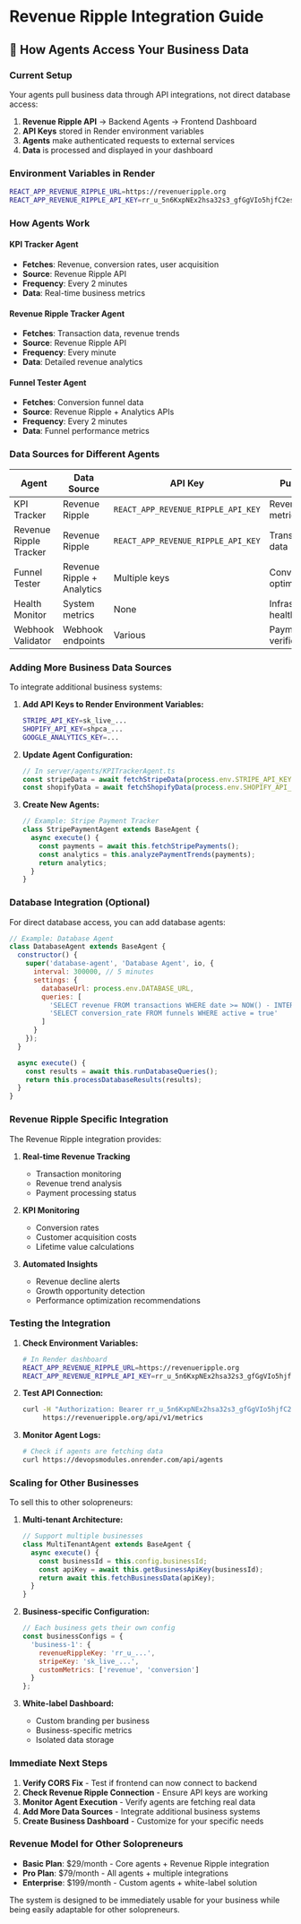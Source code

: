 # Revenue Ripple Integration Guide

## 🔗 **How Agents Access Your Business Data**

### **Current Setup**
Your agents pull business data through API integrations, not direct database access:

1. **Revenue Ripple API** → Backend Agents → Frontend Dashboard
2. **API Keys** stored in Render environment variables
3. **Agents** make authenticated requests to external services
4. **Data** is processed and displayed in your dashboard

### **Environment Variables in Render**
```bash
REACT_APP_REVENUE_RIPPLE_URL=https://revenueripple.org
REACT_APP_REVENUE_RIPPLE_API_KEY=rr_u_5n6KxpNEx2hsa32s3_gfGgVIo5hjfC2esJr7CBPtk
```

### **How Agents Work**

#### **KPI Tracker Agent**
- **Fetches**: Revenue, conversion rates, user acquisition
- **Source**: Revenue Ripple API
- **Frequency**: Every 2 minutes
- **Data**: Real-time business metrics

#### **Revenue Ripple Tracker Agent**
- **Fetches**: Transaction data, revenue trends
- **Source**: Revenue Ripple API
- **Frequency**: Every minute
- **Data**: Detailed revenue analytics

#### **Funnel Tester Agent**
- **Fetches**: Conversion funnel data
- **Source**: Revenue Ripple + Analytics APIs
- **Frequency**: Every 2 minutes
- **Data**: Funnel performance metrics

### **Data Sources for Different Agents**

| Agent | Data Source | API Key | Purpose |
|-------|-------------|---------|---------|
| KPI Tracker | Revenue Ripple | `REACT_APP_REVENUE_RIPPLE_API_KEY` | Revenue metrics |
| Revenue Ripple Tracker | Revenue Ripple | `REACT_APP_REVENUE_RIPPLE_API_KEY` | Transaction data |
| Funnel Tester | Revenue Ripple + Analytics | Multiple keys | Conversion optimization |
| Health Monitor | System metrics | None | Infrastructure health |
| Webhook Validator | Webhook endpoints | Various | Payment verification |

### **Adding More Business Data Sources**

To integrate additional business systems:

1. **Add API Keys to Render Environment Variables:**
   ```bash
   STRIPE_API_KEY=sk_live_...
   SHOPIFY_API_KEY=shpca_...
   GOOGLE_ANALYTICS_KEY=...
   ```

2. **Update Agent Configuration:**
   ```javascript
   // In server/agents/KPITrackerAgent.ts
   const stripeData = await fetchStripeData(process.env.STRIPE_API_KEY);
   const shopifyData = await fetchShopifyData(process.env.SHOPIFY_API_KEY);
   ```

3. **Create New Agents:**
   ```javascript
   // Example: Stripe Payment Tracker
   class StripePaymentAgent extends BaseAgent {
     async execute() {
       const payments = await this.fetchStripePayments();
       const analytics = this.analyzePaymentTrends(payments);
       return analytics;
     }
   }
   ```

### **Database Integration (Optional)**

For direct database access, you can add database agents:

```javascript
// Example: Database Agent
class DatabaseAgent extends BaseAgent {
  constructor() {
    super('database-agent', 'Database Agent', io, {
      interval: 300000, // 5 minutes
      settings: {
        databaseUrl: process.env.DATABASE_URL,
        queries: [
          'SELECT revenue FROM transactions WHERE date >= NOW() - INTERVAL 30 DAY',
          'SELECT conversion_rate FROM funnels WHERE active = true'
        ]
      }
    });
  }

  async execute() {
    const results = await this.runDatabaseQueries();
    return this.processDatabaseResults(results);
  }
}
```

### **Revenue Ripple Specific Integration**

The Revenue Ripple integration provides:

1. **Real-time Revenue Tracking**
   - Transaction monitoring
   - Revenue trend analysis
   - Payment processing status

2. **KPI Monitoring**
   - Conversion rates
   - Customer acquisition costs
   - Lifetime value calculations

3. **Automated Insights**
   - Revenue decline alerts
   - Growth opportunity detection
   - Performance optimization recommendations

### **Testing the Integration**

1. **Check Environment Variables:**
   ```bash
   # In Render dashboard
   REACT_APP_REVENUE_RIPPLE_URL=https://revenueripple.org
   REACT_APP_REVENUE_RIPPLE_API_KEY=rr_u_5n6KxpNEx2hsa32s3_gfGgVIo5hjfC2esJr7CBPtk
   ```

2. **Test API Connection:**
   ```bash
   curl -H "Authorization: Bearer rr_u_5n6KxpNEx2hsa32s3_gfGgVIo5hjfC2esJr7CBPtk" \
        https://revenueripple.org/api/v1/metrics
   ```

3. **Monitor Agent Logs:**
   ```bash
   # Check if agents are fetching data
   curl https://devopsmodules.onrender.com/api/agents
   ```

### **Scaling for Other Businesses**

To sell this to other solopreneurs:

1. **Multi-tenant Architecture:**
   ```javascript
   // Support multiple businesses
   class MultiTenantAgent extends BaseAgent {
     async execute() {
       const businessId = this.config.businessId;
       const apiKey = await this.getBusinessApiKey(businessId);
       return await this.fetchBusinessData(apiKey);
     }
   }
   ```

2. **Business-specific Configuration:**
   ```javascript
   // Each business gets their own config
   const businessConfigs = {
     'business-1': {
       revenueRippleKey: 'rr_u_...',
       stripeKey: 'sk_live_...',
       customMetrics: ['revenue', 'conversion']
     }
   };
   ```

3. **White-label Dashboard:**
   - Custom branding per business
   - Business-specific metrics
   - Isolated data storage

### **Immediate Next Steps**

1. **Verify CORS Fix** - Test if frontend can now connect to backend
2. **Check Revenue Ripple Connection** - Ensure API keys are working
3. **Monitor Agent Execution** - Verify agents are fetching real data
4. **Add More Data Sources** - Integrate additional business systems
5. **Create Business Dashboard** - Customize for your specific needs

### **Revenue Model for Other Solopreneurs**

- **Basic Plan**: $29/month - Core agents + Revenue Ripple integration
- **Pro Plan**: $79/month - All agents + multiple integrations
- **Enterprise**: $199/month - Custom agents + white-label solution

The system is designed to be immediately usable for your business while being easily adaptable for other solopreneurs. 